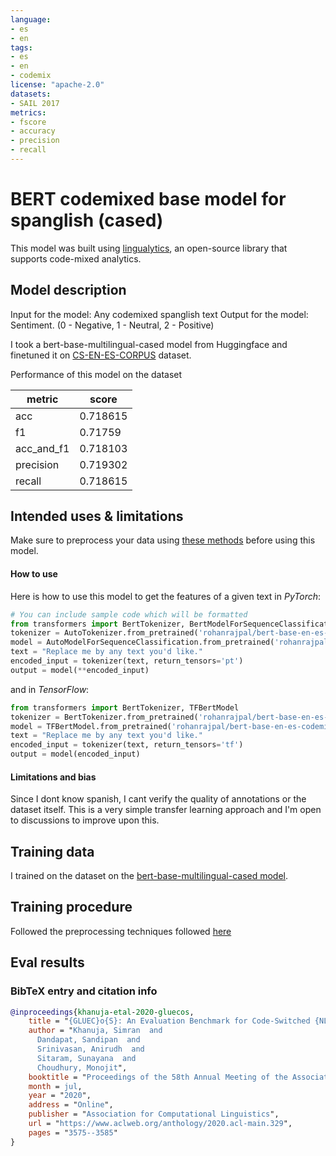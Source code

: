 ```yaml
---
language:
- es
- en
tags:
- es
- en
- codemix
license: "apache-2.0"
datasets:
- SAIL 2017
metrics:
- fscore
- accuracy
- precision
- recall
---
```


# BERT codemixed base model for spanglish (cased)

This model was built using [lingualytics](https://github.com/lingualytics/py-lingualytics), an open-source library that supports code-mixed analytics.

## Model description

Input for the model: Any codemixed spanglish text
Output for the model: Sentiment. (0 - Negative, 1 - Neutral, 2 - Positive)

I took a bert-base-multilingual-cased model from Huggingface and finetuned it on [CS-EN-ES-CORPUS](http://www.grupolys.org/software/CS-CORPORA/cs-en-es-corpus-wassa2015.txt) dataset.  

Performance of this model on the dataset

| metric     |    score |
|------------|----------|
| acc        | 0.718615 |
| f1         | 0.71759 |
| acc_and_f1 | 0.718103 |
| precision  | 0.719302 |
| recall     | 0.718615 |

## Intended uses & limitations

Make sure to preprocess your data using [these methods](https://github.com/microsoft/GLUECoS/blob/master/Data/Preprocess_Scripts/preprocess_sent_en_es.py) before using this model.

#### How to use

Here is how to use this model to get the features of a given text in *PyTorch*:

```python
# You can include sample code which will be formatted
from transformers import BertTokenizer, BertModelForSequenceClassification
tokenizer = AutoTokenizer.from_pretrained('rohanrajpal/bert-base-en-es-codemix-cased')
model = AutoModelForSequenceClassification.from_pretrained('rohanrajpal/bert-base-en-es-codemix-cased')
text = "Replace me by any text you'd like."
encoded_input = tokenizer(text, return_tensors='pt')
output = model(**encoded_input)
```

and in *TensorFlow*:

```python
from transformers import BertTokenizer, TFBertModel
tokenizer = BertTokenizer.from_pretrained('rohanrajpal/bert-base-en-es-codemix-cased')
model = TFBertModel.from_pretrained('rohanrajpal/bert-base-en-es-codemix-cased')
text = "Replace me by any text you'd like."
encoded_input = tokenizer(text, return_tensors='tf')
output = model(encoded_input)
```

#### Limitations and bias

Since I dont know spanish, I cant verify the quality of annotations or the dataset itself. This is a very simple transfer learning approach and I'm open to discussions to improve upon this.

## Training data

I trained on the dataset on the [bert-base-multilingual-cased model](https://huggingface.co/bert-base-multilingual-cased).

## Training procedure

Followed the preprocessing techniques followed [here](https://github.com/microsoft/GLUECoS/blob/master/Data/Preprocess_Scripts/preprocess_sent_en_es.py)

## Eval results

### BibTeX entry and citation info

```bibtex
@inproceedings{khanuja-etal-2020-gluecos,
    title = "{GLUEC}o{S}: An Evaluation Benchmark for Code-Switched {NLP}",
    author = "Khanuja, Simran  and
      Dandapat, Sandipan  and
      Srinivasan, Anirudh  and
      Sitaram, Sunayana  and
      Choudhury, Monojit",
    booktitle = "Proceedings of the 58th Annual Meeting of the Association for Computational Linguistics",
    month = jul,
    year = "2020",
    address = "Online",
    publisher = "Association for Computational Linguistics",
    url = "https://www.aclweb.org/anthology/2020.acl-main.329",
    pages = "3575--3585"
}
```
